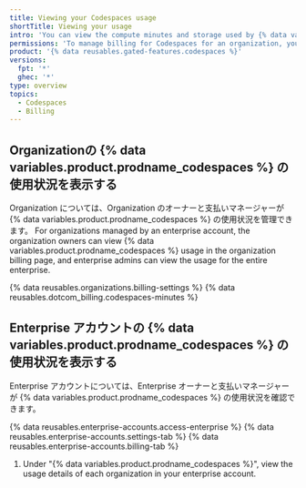 ```yaml
---
title: Viewing your Codespaces usage
shortTitle: Viewing your usage
intro: 'You can view the compute minutes and storage used by {% data variables.product.prodname_codespaces %}.'
permissions: 'To manage billing for Codespaces for an organization, you must be an organization owner or a billing manager.'
product: '{% data reusables.gated-features.codespaces %}'
versions:
  fpt: '*'
  ghec: '*'
type: overview
topics:
  - Codespaces
  - Billing
---
```


## Organizationの {% data variables.product.prodname_codespaces %} の使用状況を表示する

Organization については、Organization のオーナーと支払いマネージャーが {% data variables.product.prodname_codespaces %} の使用状況を管理できます。 For organizations managed by an enterprise account, the organization owners can view {% data variables.product.prodname_codespaces %} usage in the organization billing page, and enterprise admins can view the usage for the entire enterprise.

{% data reusables.organizations.billing-settings %}
{% data reusables.dotcom_billing.codespaces-minutes %}

## Enterprise アカウントの {% data variables.product.prodname_codespaces %} の使用状況を表示する

Enterprise アカウントについては、Enterprise オーナーと支払いマネージャーが {% data variables.product.prodname_codespaces %} の使用状況を確認できます。

{% data reusables.enterprise-accounts.access-enterprise %}
{% data reusables.enterprise-accounts.settings-tab %}
{% data reusables.enterprise-accounts.billing-tab %}
1. Under "{% data variables.product.prodname_codespaces %}", view the usage details of each organization in your enterprise account.
